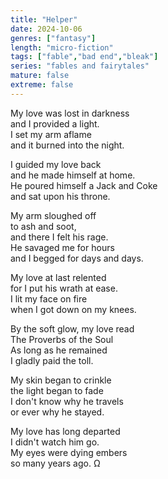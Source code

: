 ```yaml
---
title: "Helper"
date: 2024-10-06
genres: ["fantasy"]
length: "micro-fiction"
tags: ["fable","bad end","bleak"]
series: "fables and fairytales"
mature: false
extreme: false
---
```

My love was lost in darkness  
and I provided a light.  
I set my arm aflame  
and it burned into the night.

I guided my love back  
and he made himself at home.  
He poured himself a Jack and Coke  
and sat upon his throne.

My arm sloughed off  
to ash and soot,  
and there I felt his rage.  
He savaged me for hours  
and I begged for days and days.

My love at last relented  
for I put his wrath at ease.  
I lit my face on fire  
when I got down on my knees.

By the soft glow, my love read  
The Proverbs of the Soul  
As long as he remained  
I gladly paid the toll.

My skin began to crinkle  
the light began to fade  
I don't know why he travels  
or ever why he stayed.

My love has long departed  
I didn't watch him go.  
My eyes were dying embers  
so many years ago. Ω